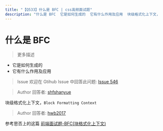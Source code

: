 ```yaml
---
title: "【Q533】什么是 BFC | css高频面试题"
description: "什么是 BFC  它是如何生成的  它有什么作用及应用  块级格式化上下文，Block Formatting Context  字节跳动面试题、阿里腾讯面试题、美团小米面试题。"
---
```


# 什么是 BFC

> 更多描述

- 它是如何生成的
- 它有什么作用及应用

> Issue
> 欢迎在 Gtihub Issue 中回答此问题: [Issue 546](https://github.com/shfshanyue/Daily-Question/issues/546)

> Author
> 回答者: [shfshanyue](https://github.com/shfshanyue)

块级格式化上下文，`Block Formatting Context`

> Author
> 回答者: [hwb2017](https://github.com/hwb2017)

参考思否上的这篇 [前端面试题-BFC(块格式化上下文) ](https://segmentfault.com/a/1190000013647777#:~:text=%E5%9D%97%E6%A0%BC%E5%BC%8F%E5%8C%96%E4%B8%8A%E4%B8%8B%E6%96%87%EF%BC%88Block%20Formatting,Context%EF%BC%8CBFC%EF%BC%89%E6%98%AFWeb%E9%A1%B5%E9%9D%A2%E7%9A%84%E5%8F%AF%E8%A7%86%E5%8C%96CSS%E6%B8%B2%E6%9F%93%E7%9A%84%E4%B8%80%E9%83%A8%E5%88%86%EF%BC%8C%E6%98%AF%E5%B8%83%E5%B1%80%E8%BF%87%E7%A8%8B%E4%B8%AD%E7%94%9F%E6%88%90%E5%9D%97%E7%BA%A7%E7%9B%92%E5%AD%90%E7%9A%84%E5%8C%BA%E5%9F%9F%EF%BC%8C%E4%B9%9F%E6%98%AF%E6%B5%AE%E5%8A%A8%E5%85%83%E7%B4%A0%E4%B8%8E%E5%85%B6%E4%BB%96%E5%85%83%E7%B4%A0%E7%9A%84%E4%BA%A4%E4%BA%92%E9%99%90%E5%AE%9A%E5%8C%BA%E5%9F%9F%E3%80%82%202.%E9%80%9A%E4%BF%97%E7%90%86%E8%A7%A3)
